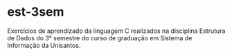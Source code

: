 # est-3sem
Exercícios de aprendizado da linguagem C realizados na disciplina Estrutura de Dados do  3° semestre do curso de graduação em Sistema de Informação da Unisantos.
